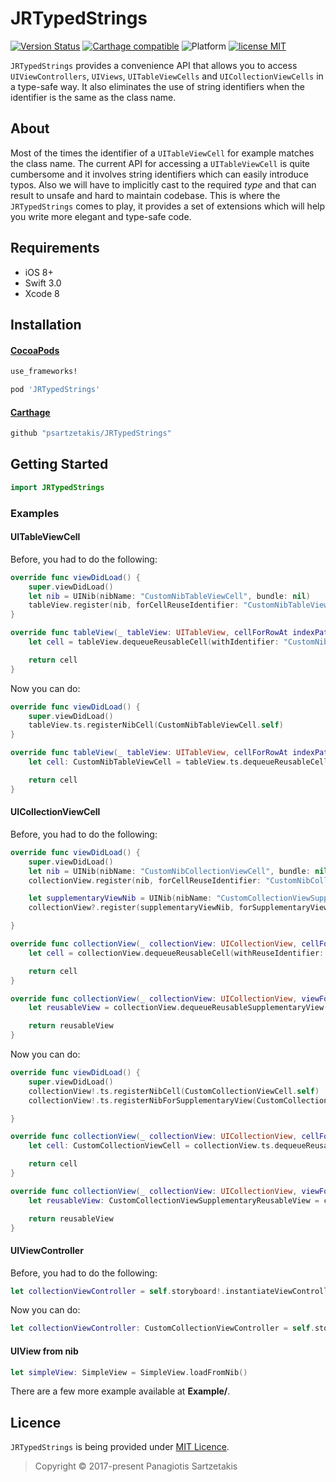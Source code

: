 # JRTypedStrings
[![Version Status](https://img.shields.io/cocoapods/v/JRTypedStrings.svg?style=flat-square)][podLink]
[![Carthage compatible](https://img.shields.io/badge/Carthage-compatible-4BC51D.svg?style=flat-square)](https://github.com/Carthage/Carthage)
![Platform](https://img.shields.io/cocoapods/p/JRTypedStrings.svg?style=flat-square)
[![license MIT](https://img.shields.io/cocoapods/l/JRTypedStrings.svg?style=flat-square)][mitLink]

`JRTypedStrings` provides a convenience API that allows you to access `UIViewControllers`, `UIViews`, `UITableViewCells` and `UICollectionViewCells` in a type-safe way. It also eliminates the use of string identifiers when the identifier is the same as the class name.

## About

Most of the times the identifier of a `UITableViewCell` for example matches the class name. The current API for accessing a `UITableViewCell` is quite cumbersome and it involves string identifiers which can easily introduce typos. Also we will have to implicitly cast to the required *type* and that can result to unsafe and hard to maintain codebase. This is where the `JRTypedStrings` comes to play, it provides a set of extensions which will help you write more elegant and type-safe code.

## Requirements

* iOS 8+
* Swift 3.0
* Xcode 8

## Installation

#### [CocoaPods](http://cocoapods.org)

````ruby
use_frameworks!

pod 'JRTypedStrings'
````
#### [Carthage](https://github.com/Carthage/Carthage)

````bash
github "psartzetakis/JRTypedStrings"
````
## Getting Started
````swift
import JRTypedStrings
````

### Examples

#### UITableViewCell

Before, you had to do the following:

````swift
override func viewDidLoad() {
    super.viewDidLoad()
    let nib = UINib(nibName: "CustomNibTableViewCell", bundle: nil)
    tableView.register(nib, forCellReuseIdentifier: "CustomNibTableViewCell")
}

override func tableView(_ tableView: UITableView, cellForRowAt indexPath: IndexPath) -> UITableViewCell {
    let cell = tableView.dequeueReusableCell(withIdentifier: "CustomNibTableViewCell", for: indexPath) as! CustomNibTableViewCell

    return cell
}
````

Now you can do:

````swift
override func viewDidLoad() {
    super.viewDidLoad()
    tableView.ts.registerNibCell(CustomNibTableViewCell.self)
}

override func tableView(_ tableView: UITableView, cellForRowAt indexPath: IndexPath) -> UITableViewCell {
    let cell: CustomNibTableViewCell = tableView.ts.dequeueReusableCell(for: indexPath)

    return cell
}

````

#### UICollectionViewCell

Before, you had to do the following:

````swift
override func viewDidLoad() {
    super.viewDidLoad()
    let nib = UINib(nibName: "CustomNibCollectionViewCell", bundle: nil)
    collectionView.register(nib, forCellReuseIdentifier: "CustomNibCollectionViewCell")

    let supplementaryViewNib = UINib(nibName: "CustomCollectionViewSupplementaryReusableView", bundle: nil)
    collectionView?.register(supplementaryViewNib, forSupplementaryViewOfKind: UICollectionElementKindSectionHeader, withReuseIdentifier: "CustomCollectionViewSupplementaryReusableView")

}

override func collectionView(_ collectionView: UICollectionView, cellForItemAt indexPath: IndexPath) -> UICollectionViewCell {
    let cell = collectionView.dequeueReusableCell(withReuseIdentifier: "CustomNibCollectionViewCell", for: indexPath) as! CustomNibCollectionViewCell

    return cell
}

override func collectionView(_ collectionView: UICollectionView, viewForSupplementaryElementOfKind kind: String, at indexPath: IndexPath) -> UICollectionReusableView {
    let reusableView = collectionView.dequeueReusableSupplementaryView(ofKind: kind, withReuseIdentifier: "CustomCollectionViewSupplementaryReusableView", for: indexPath) as! CustomCollectionViewSupplementaryReusableView

    return reusableView
}

````

Now you can do:

````swift
override func viewDidLoad() {
    super.viewDidLoad()
    collectionView!.ts.registerNibCell(CustomCollectionViewCell.self)
    collectionView!.ts.registerNibForSupplementaryView(CustomCollectionViewSupplementaryReusableView.self, forSupplementaryViewOfKind: UICollectionElementKindSectionHeader)

}

override func collectionView(_ collectionView: UICollectionView, cellForItemAt indexPath: IndexPath) -> UICollectionViewCell {
    let cell: CustomCollectionViewCell = collectionView.ts.dequeueReusableCell(for: indexPath)

    return cell
}

override func collectionView(_ collectionView: UICollectionView, viewForSupplementaryElementOfKind kind: String, at indexPath: IndexPath) -> UICollectionReusableView {
    let reusableView: CustomCollectionViewSupplementaryReusableView = collectionView.ts.dequeueReusableSupplementaryView(ofKind: kind, for: indexPath)

    return reusableView
}

````

#### UIViewController

Before, you had to do the following:

````swift
let collectionViewController = self.storyboard!.instantiateViewController(withIdentifier: "CustomCollectionViewController") as! CustomCollectionViewController
````

Now you can do:

````swift
let collectionViewController: CustomCollectionViewController = self.storyboard!.ts.instantiate()
````

#### UIView from nib

````swift
let simpleView: SimpleView = SimpleView.loadFromNib()
````

There are a few more example available at **Example/**.

## Licence

```JRTypedStrings``` is being provided under [MIT Licence][MIT].



[MIT]:<https://opensource.org/licenses/MIT>

>Copyright © 2017-present Panagiotis Sartzetakis

[podLink]:https://cocoapods.org/pods/JRTypedStrings
[mitLink]:http://opensource.org/licenses/MIT

